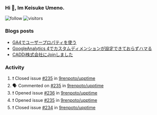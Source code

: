 ### Hi 👋, Im Keisuke Umeno.

<!--
**9renpoto/9renpoto** is a ✨ _special_ ✨ repository because its `README.md` (this file) appears on your GitHub profile.

Here are some ideas to get you started:

- 🔭 I’m currently working on ...
- 🌱 I’m currently learning ...
- 👯 I’m looking to collaborate on ...
- 🤔 I’m looking for help with ...
- 💬 Ask me about ...
- 📫 How to reach me: ...
- 😄 Pronouns: ...
- ⚡ Fun fact: ...
-->

![follow](https://img.shields.io/github/followers/9renpoto?label=Follow&style=social)
![visitors](https://komarev.com/ghpvc/?username=9renpoto&label=Profile%20views&color=0e75b6&style=flat)

### Blogs posts

<!-- BLOG-POST-LIST:START -->
- [GA4でユーザープロパティを使う](https://9renpoto.dev/2021/02/21/google-analytics-4-user-properties/)
- [GoogleAnalytics 4でカスタムディメンションが設定できておらずハマる](https://9renpoto.dev/2021/02/13/google-analytics-4/)
- [CADDi株式会社にJoinしました](https://9renpoto.dev/2020/12/05/join/)
<!-- BLOG-POST-LIST:END -->

### Activity

<!--START_SECTION:activity-->
1. ❗️ Closed issue [#235](https://github.com/9renpoto/upptime/issues/235) in [9renpoto/upptime](https://github.com/9renpoto/upptime)
2. 🗣 Commented on [#235](https://github.com/9renpoto/upptime/issues/235) in [9renpoto/upptime](https://github.com/9renpoto/upptime)
3. ❗️ Opened issue [#236](https://github.com/9renpoto/upptime/issues/236) in [9renpoto/upptime](https://github.com/9renpoto/upptime)
4. ❗️ Opened issue [#235](https://github.com/9renpoto/upptime/issues/235) in [9renpoto/upptime](https://github.com/9renpoto/upptime)
5. ❗️ Closed issue [#234](https://github.com/9renpoto/upptime/issues/234) in [9renpoto/upptime](https://github.com/9renpoto/upptime)
<!--END_SECTION:activity-->

<!--START_SECTION:waka-->
<!--END_SECTION:waka-->
